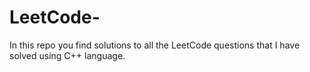 # LeetCode-
In this repo you find solutions to all the LeetCode questions that I have solved using C++ language.
